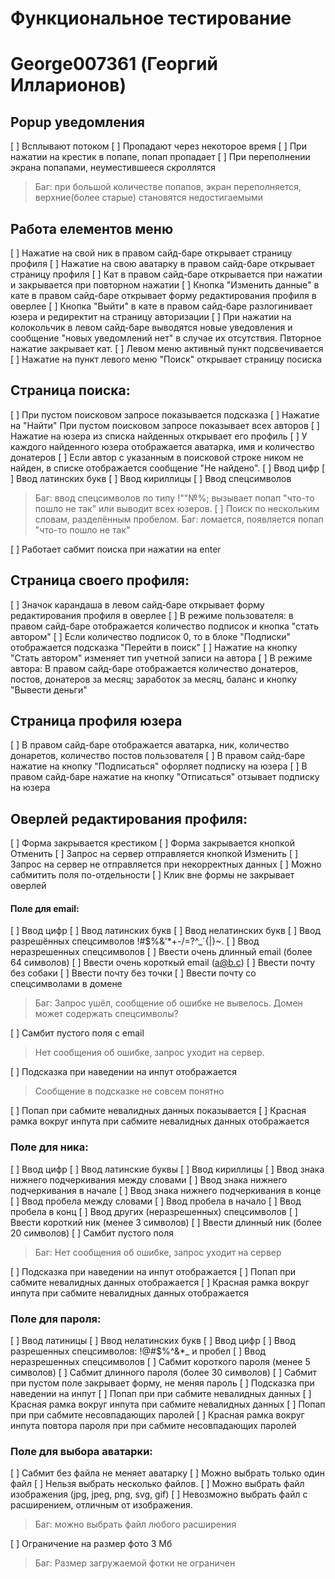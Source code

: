 
# Функциональное тестирование
# George007361 (Георгий Илларионов)

## Popup уведомления
[ ] Всплывают потоком
[ ] Пропадают через некоторое время
[ ] При нажатии на крестик в попапе, попап пропадает
[ ] При переполнении экрана попапами, неуместившееся скроллятся
> Баг: при большой количестве попапов, экран переполняется, верхние(более старые) становятся недостигаемыми
 
## Работа елементов меню
[ ] Нажатие на свой ник в правом сайд-баре открывает страницу профиля
[ ] Нажатие на свою аватарку в правом сайд-баре открывает страницу профиля
[ ] Кат в правом сайд-баре открывается при нажатии и закрывается при повторном нажатии
[ ] Кнопка "Изменить данные" в кате в правом сайд-баре открывает форму редактирования профиля в оверлее
[ ] Кнопка "Выйти" в кате в правом сайд-баре разлогинивает юзера и редиректит на страницу авторизации
[ ] При нажатии на колокольчик в левом сайд-баре выводятся новые уведовления и сообщение "новых уведомлений нет" в случае их отсутствия. Пвторное нажатие закрывает кат.
[ ] Левом меню активный пункт подсвечивается
[ ] Нажатие на пункт левого меню "Поиск" открывает страницу посиска 

## Страница поиска: 
[ ] При пустом поисковом запросе показывается подсказка 
[ ] Нажатие на "Найти" При пустом поисковом запросе показывает всех авторов
[ ] Нажатие на юзера из списка найденных открывает его профиль
[ ] У каждого найденного юзера отображается аватарка, имя и количество донатеров
[ ] Если автор с указанным в поисковой строке ником не найден, в списке отображается сообщение "Не найдено". 
[ ] Ввод цифр
[ ] Ввод латинских букв
[ ] Ввод кириллицы
[ ] Ввод спецсимволов
> Баг: ввод спецсимволов по типу !""№%; вызывает попап "что-то пошло не так" или выводит всех юзеров.
[ ] Поиск по нескольким словам, разделённым пробелом.
> Баг: ломается, появляется попап "что-то пошло не так"

[ ] Работает сабмит поиска при нажатии на enter

## Страница своего профиля:
[ ] Значок карандаша в левом сайд-баре открывает форму редактирования профиля в оверлее
[ ] В режиме пользователя: в правом сайд-баре отображается количество подписок и кнопка "стать автором"
[ ] Если количество подписок 0, то в блоке "Подписки" отображается подсказка "Перейти в поиск"
[ ] Нажатие на кнопку "Стать автором" изменяет тип учетной записи на автора
[ ] В режиме автора: В правом сайд-баре отображается количество донатеров, постов, донатеров за месяц; заработок за месяц, баланс и кнопку "Вывести деньги"

## Страница профиля юзера
[ ] В правом сайд-баре отображается аватарка, ник, количество донаретов, количество постов пользователя
[ ] В правом сайд-баре нажатие на кнопку "Подписаться" офорляет подписку на юзера
[ ] В правом сайд-баре нажатие на кнопку "Отписаться" отзывает подписку на юзера

## Оверлей редактирования профиля:
[ ] Форма закрывается крестиком
[ ] Форма закрывается кнопкой Отменить
[ ] Запрос на сервер отправляется кнопкой Изменить
[ ] Запрос на сервер не отправляется при некорректных данных
[ ] Можно сабмитить поля по-отдельности
[ ] Клик вне формы не закрывает оверлей

#### Поле для email:
[ ] Ввод цифр
[ ] Ввод латинских букв
[ ] Ввод нелатинских букв
[ ] Ввод разрешённых спецсимволов !#$%&'*+-/=?^_`{|}~.
[ ] Ввод неразрешенных спецсимволов
[ ] Ввести очень длинный email (более 64 символов)
[ ] Ввести очень короткый email (a@b.c) 
[ ] Ввести почту без собаки
[ ] Ввести почту без точки
[ ] Ввести почту со спецсимволами в домене 
> Баг: Запрос ушёл, сообщение об ошибке не вывелось. Домен может содержать спецсимволы?

[ ] Самбит пустого поля с email
> Нет сообщения об ошибке, запрос уходит на сервер.

[ ] Подсказка при наведении на инпут отображается 
> Сообщение в подсказке не совсем понятно

[ ] Попап при сабмите невалидных данных показывается
[ ] Красная рамка вокруг инпута при сабмите невалидных данных отображается

### Поле для ника:
[ ] Ввод цифр
[ ] Ввод латинские буквы
[ ] Ввод кириллицы
[ ] Ввод знака нижнего подчеркивания между словами
[ ] Ввод знака нижнего подчеркивания в начале
[ ] Ввод знака нижнего подчеркивания в конце
[ ] Ввод пробела между словами
[ ] Ввод пробела в начало
[ ] Ввод пробела в конц 
[ ] Ввод других (неразрешенных) спецсимволов
[ ] Ввести короткий ник (менее 3 символов)
[ ] Ввести длинный ник (более 20 символов)
[ ] Самбит пустого поля
> Баг: Нет сообщения об ошибке, запрос уходит на сервер

[ ] Подсказка при наведении на инпут отображается
[ ] Попап при  сабмите невалидных данных отображается 
[ ] Красная рамка вокруг инпута при сабмите невалидных данных отображается

### Поле для пароля:
[ ] Ввод латиницы
[ ] Ввод нелатинских букв
[ ] Ввод цифр
[ ] Ввод разрешенных спецсимволов: !@#$%^&*_ и пробел
[ ] Ввод неразрешенных спецсимволов
[ ] Сабмит короткого пароля (менее 5 символов)
[ ] Сабмит длинного пароля (более 30 символов)
[ ] Сабмит при пустом поле закрывает форму, не меняя пароль
[ ] Подсказка при наведении на инпут
[ ] Попап при при сабмите невалидных данных 
[ ] Красная рамка вокруг инпута при сабмите невалидных данных
[ ] Попап при при сабмите несовпадающих паролей
[ ] Красная рамка вокруг инпута повтора пароля при при сабмите несовпадающих паролей

### Поле для выбора аватарки:
[ ] Сабмит без файла не меняет аватарку
[ ] Можно выбрать только один файл
[ ] Нельзя выбрать несколько файлов.
[ ] Можно выбрать файл изображения (jpg, jpeg, png, svg, gif)
[ ] Невозможно выбрать файл с расширением, отличным от изображения. 
> Баг: можно выбрать файл любого расширения

[ ] Ограничение на размер фото 3 Мб
> Баг: Размер загружаемой фотки не ограничен